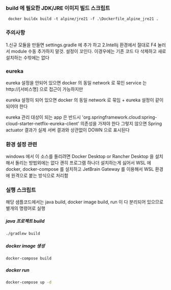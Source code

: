 ### build 에 필요한 JDK/JRE 이미지 빌드 스크립트

```script
 docker buildx build -t alpine/jre21 -f .\Dockerfile_alpine_jre21 .
```


### 주의사항
1.신규 모듈을 만들면 settings.gradle 에 추가 하고
2.Intellij 환경에서 절대로 F4 눌러서 module 수동 추가하지 말것. 설정이 꼬인다. 이경우에는 기존 코드 다 삭제하고 새로 설치하는 수밖에는 없다


### eureka 
eureka 설정을 안되어 있으면 docker 의 동일 network 로 묶인 service 는
http://[서비스명] 으로 접근이 가능하지만

eureka 설정이 되어 있으면 docker 의 동일 network 로 묶임 + eureka 설정이 같이 되어야 한다

eureka 관리 대상이 되는 app 은 반드시 'org.springframework.cloud:spring-cloud-starter-netflix-eureka-client' 의존성을 가져야 한다
그렇지 않으면 Spring actuator 결과가 실제 서버 결과와 상관없이 DOWN 으로 표시된다

### 환경 설정 관련
windows 에서 이 소스를 돌리려면 Docker Desktop or Rancher Desktop 을 설치해서 돌리는 방법외에는 없다
괜히 프로그램 하나더 설치하는게 싫어서 WSL 에 docker, docker-compose 를 설치하고 JetBrain Gateway 를 이용해서 WSL 환경에 
원격으로 붙는 방식으로 처리함

### 실행 스크립트

해당 샘플코드에서는 java build, docker image build, run 이 다 분리되어 있으므로 별개의 명령어로 실행

##### java 프로젝트 build
```bash
./gradlew build
```

##### docker image 생성
```bash
docker-compose build
```

##### docker run
```bash
docker-compose up -d
```